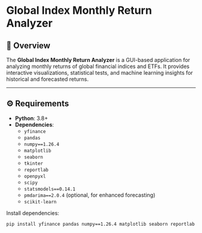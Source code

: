 # Global Index Monthly Return Analyzer

## 📌 Overview
The **Global Index Monthly Return Analyzer** is a GUI-based application for analyzing monthly returns of global financial indices and ETFs. It provides interactive visualizations, statistical tests, and machine learning insights for historical and forecasted returns.

---

## ⚙️ Requirements

- **Python**: 3.8+
- **Dependencies**:
  - `yfinance`
  - `pandas`
  - `numpy==1.26.4`
  - `matplotlib`
  - `seaborn`
  - `tkinter`
  - `reportlab`
  - `openpyxl`
  - `scipy`
  - `statsmodels==0.14.1`
  - `pmdarima==2.0.4` (optional, for enhanced forecasting)
  - `scikit-learn`

Install dependencies:

```bash
pip install yfinance pandas numpy==1.26.4 matplotlib seaborn reportlab openpyxl scipy statsmodels==0.14.1 pmdarima==2.0.4 scikit-learn